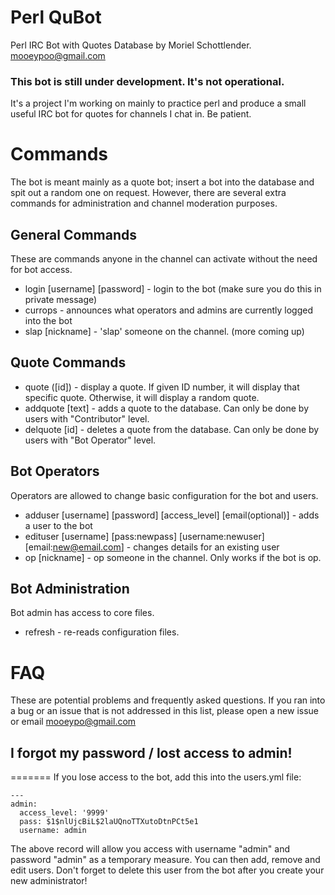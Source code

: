 # Perl QuBot #

Perl IRC Bot with Quotes Database by Moriel Schottlender.
mooeypoo@gmail.com

### This bot is still under development. It's not operational. ###
It's a project I'm working on mainly to practice perl and produce a small useful IRC bot for quotes for channels I chat in. Be patient.



# Commands #
The bot is meant mainly as a quote bot; insert a bot into the database and spit out a random one on request. However, there are several extra commands for administration and channel moderation purposes.
## General Commands ##
These are commands anyone in the channel can activate without the need for bot access.
* login [username] [password] - login to the bot (make sure you do this in private message)
* currops - announces what operators and admins are currently logged into the bot
* slap [nickname] - 'slap' someone on the channel.
(more coming up)

## Quote Commands ##
* quote ([id]) - display a quote. If given ID number, it will display that specific quote. Otherwise, it will display a random quote.
* addquote [text] - adds a quote to the database. Can only be done by users with "Contributor" level.
* delquote [id] - deletes a quote from the database. Can only be done by users with "Bot Operator" level.


## Bot Operators ##
Operators are allowed to change basic configuration for the bot and users.
* adduser [username] [password] [access_level] [email(optional)] - adds a user to the bot
* edituser [username] [pass:newpass] [username:newuser] [email:new@email.com] - changes details for an existing user
* op [nickname] - op someone in the channel. Only works if the bot is op.

## Bot Administration ##
Bot admin has access to core files. 
* refresh - re-reads configuration files.

# FAQ #
These are potential problems and frequently asked questions. If you ran into a bug or an issue that is not addressed in this list, please open a new issue or email mooeypo@gmail.com

## I forgot my password / lost access to admin! ##
=======
If you lose access to the bot, add this into the users.yml file:

```
---
admin:
  access_level: '9999'
  pass: $1$nlUjcBiL$2laUQnoTTXutoDtnPCt5e1
  username: admin
```
The above record will allow you access with username "admin" and password "admin" as a temporary measure. You can then add, remove and edit users. Don't forget to delete this user from the bot after you create your new administrator!

